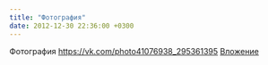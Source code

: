 ```yaml
---
title: "Фотография"
date: 2012-12-30 22:36:00 +0300
---
```


Фотография
<a class="vk-attach" href="https://vk.com/photo41076938_295361395">https://vk.com/photo41076938_295361395</a>
<a class="vk-attach" href="https://vk.com/photo41076938_295361395">Вложение</a>
